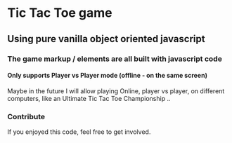 # Tic Tac Toe game

## Using pure vanilla object oriented javascript

### The game markup / elements are all built with javascript code

#### Only supports Player vs Player mode (offline - on the same screen)


Maybe in the future I will allow playing Online, player vs player, on different computers,
like an Ultimate Tic Tac Toe Championship ..


### Contribute

If you enjoyed this code, feel free to get involved.
